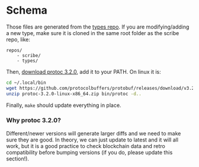 Schema
=====

Those files are generated from the [types repo](https://github.com/lbryio/types). If you are modifying/adding a new type, make sure it is cloned in the same root folder as the scribe repo, like:

```
repos/
    - scribe/
    - types/
```

Then, [download protoc 3.2.0](https://github.com/protocolbuffers/protobuf/releases/tag/v3.2.0), add it to your PATH. On linux it is:

```bash
cd ~/.local/bin
wget https://github.com/protocolbuffers/protobuf/releases/download/v3.2.0/protoc-3.2.0-linux-x86_64.zip
unzip protoc-3.2.0-linux-x86_64.zip bin/protoc -d..
```

Finally, `make` should update everything in place.


### Why protoc 3.2.0?
Different/newer versions will generate larger diffs and we need to make sure they are good. In theory, we can just update to latest and it will all work, but it is a good practice to check blockchain data and retro compatibility before bumping versions (if you do, please update this section!).
